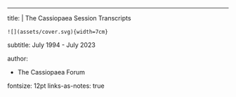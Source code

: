 ---
title: |
    The Cassiopaea Session Transcripts
    
    ![](assets/cover.svg){width=7cm}  
subtitle: July 1994 - July 2023

author:
- The Cassiopaea Forum

fontsize: 12pt
links-as-notes: true